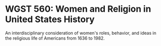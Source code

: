 # WGST 560: Women and Religion in United States History

An interdisciplinary consideration of women's roles, behavior, and ideas in the religious life of Americans from 1636 to 1982.